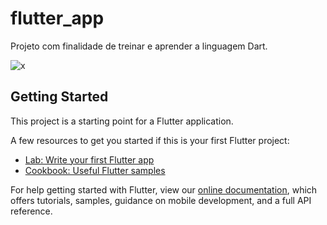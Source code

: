 # flutter_app

Projeto com finalidade de treinar e aprender a linguagem Dart.

![x](https://user-images.githubusercontent.com/68522644/94708287-cee3ca00-031a-11eb-8ee7-fcfdcab5786d.PNG)

## Getting Started

This project is a starting point for a Flutter application.

A few resources to get you started if this is your first Flutter project:

- [Lab: Write your first Flutter app](https://flutter.dev/docs/get-started/codelab)
- [Cookbook: Useful Flutter samples](https://flutter.dev/docs/cookbook)

For help getting started with Flutter, view our
[online documentation](https://flutter.dev/docs), which offers tutorials,
samples, guidance on mobile development, and a full API reference.
